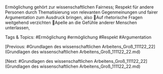 Ermöglichung gehört zur wissenschaftlichen Fairness; Respekt für andere 
Personen durch Thematisierung von relevanten Gegenmeinungen und fairer 
Argumentation zum Ausdruck bringen, also 
Auf rhetorische Fragen weitgehend verzichten
Apelle an die Gefühle anderer Menschen unterlassen,

   Tags & Topics:
   #Ermöglichung
   #ermöglichung
   #Respekt
   #Argumentation

[Previous: #Grundlagen des wissenschaftlichen Arbeitens_Groß_111122_22](Grundlagen des wissenschaftlichen Arbeitens_Groß_111122_22.md)

[Next: #Grundlagen des wissenschaftlichen Arbeitens_Groß_111122_22](Grundlagen des wissenschaftlichen Arbeitens_Groß_111122_22.md)